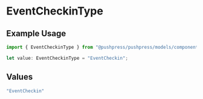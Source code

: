 # EventCheckinType

## Example Usage

```typescript
import { EventCheckinType } from "@pushpress/pushpress/models/components";

let value: EventCheckinType = "EventCheckin";
```

## Values

```typescript
"EventCheckin"
```